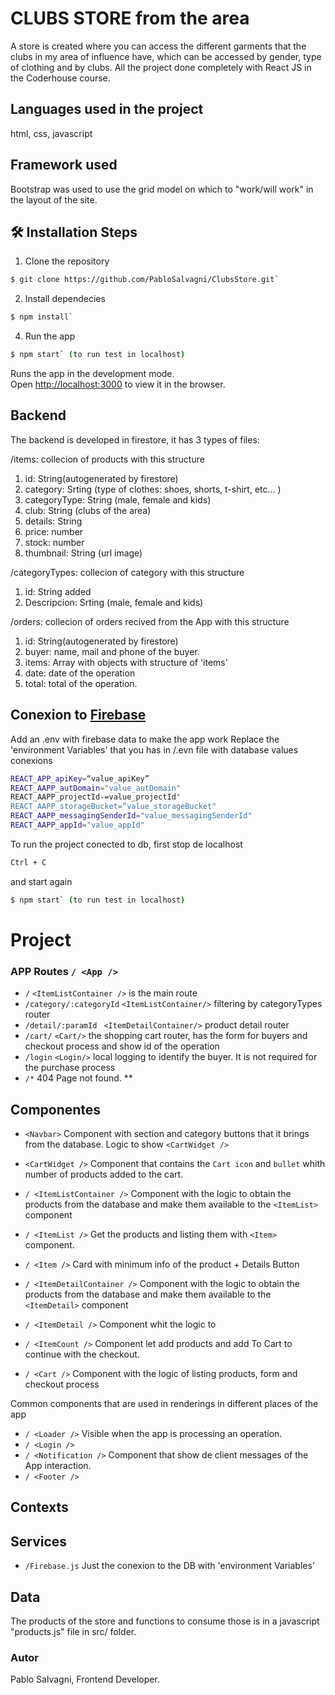 # CLUBS STORE from the area 
A store is created where you can access the different garments that the clubs in my area of influence have, which can be accessed by gender, type of clothing and by clubs.
All the project done completely with React JS in the Coderhouse course.

## Languages used in the project 
html, css, javascript

## Framework used
Bootstrap was used to use the grid model on which to "work/will work" in the layout of the site. 


## 🛠️ Installation Steps

1. Clone the repository

```bash
$ git clone https://github.com/PabloSalvagni/ClubsStore.git`
```

2. Install dependecies
```bash
$ npm install`
```

4. Run the app
```bash
$ npm start` (to run test in localhost)
```
Runs the app in the development mode.\
Open [http://localhost:3000](http://localhost:3000) to view it in the browser.


## Backend
The backend is developed in firestore, it has 3 types of files:

/items: collecion of products with this structure
1. id: String(autogenerated by firestore)
2. category: Srting (type of clothes: shoes, shorts, t-shirt, etc...  )
3. categoryType: String (male, female and kids)
4. club: String (clubs of the area)
5. details: String
6. price: number
7. stock: number 
8. thumbnail: String (url image)


/categoryTypes: collecion of category with this structure
1. id: String added
2. Descripcion: Srting (male, female and kids)

/orders: collecion of orders recived from the App with this structure
1. id: String(autogenerated by firestore)
2. buyer: name, mail and phone of the buyer.
3. items: Array with objects with structure of 'items'
4. date: date of the operation
5. total: total of the operation.

## Conexion to [Firebase](https://console.firebase.google.com/ "Firebase link")
Add an .env with firebase data to make the app work
Replace the 'environment Variables' that you has in /.evn file with database values conexions
```bash
REACT_APP_apiKey=“value_apiKey”
REACT_AAPP_autDomain="value_autDomain"
REACT_AAPP_projectId-=value_projectId"
REACT_AAPP_storageBucket=“value_storageBucket"
REACT_AAPP_messagingSenderId="value_messagingSenderId"
REACT_AAPP_appId="value_appId"
```

To run the project conected to db, first stop de localhost
```bash
Ctrl + C
```

and start again
```bash
$ npm start` (to run test in localhost)
```

# Project

### APP Routes  `/ <App />`
- `/` `<ItemListContainer />` is the main route
- `/category/:categoryId` `<ItemListContainer/>`  filtering by categoryTypes router
- `/detail/:paramId ` `<ItemDetailContainer/>`  product detail router
- `/cart/` `<Cart/>` the shopping cart router, has the form for buyers and checkout process and show id of the operation 
- `/login` `<Login/>` local logging to identify the buyer. It is not required for the purchase process 
- `/*` 404 Page not found. **


## Componentes
- `<Navbar>` Component with section and category buttons that it brings from the database. Logic to show `<CartWidget />` 
- `<CartWidget />` Component that contains the `Cart icon` and `bullet` whith number of products added to the cart.

- `/ <ItemListContainer />` Component with the logic to obtain the products from the database and make them available to the `<ItemList>` component
- `/ <ItemList />` Get the products and listing them with `<Item>` component.
- `/ <Item />` Card with minimum info of the product + Details Button

- `/ <ItemDetailContainer />` Component with the logic to obtain the products from the database and make them available to the `<ItemDetail>` component
- `/ <ItemDetail />` Component whit the logic to 
- `/ <ItemCount />` Component let add products and add To Cart to continue with the checkout.


- `/ <Cart />` Component with the logic of listing products, form and checkout process 

Common components that are used in renderings in different places of the app
- `/ <Loader />` Visible when the app is processing an operation.
- `/ <Login />` 
- `/ <Notification />` Component that show de client messages of the App interaction.
- `/ <Footer />` 


## Contexts

## Services
- `/Firebase.js` Just the conexion to the DB with 'environment Variables' 
 
## Data
The products of the store and functions to consume those is in a javascript "products.js" file in src/ folder.

### Autor
Pablo Salvagni, Frontend Developer.
 
